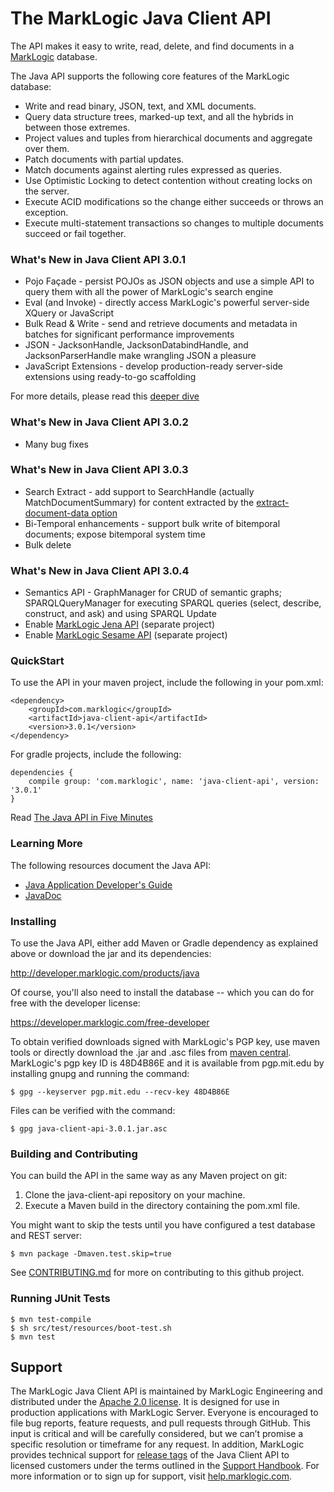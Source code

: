 # The MarkLogic Java Client API

The API makes it easy to write, read, delete, and find documents
in a [MarkLogic](http://developer.marklogic.com/) database.

The Java API supports the following core features of the MarkLogic database:

*  Write and read binary, JSON, text, and XML documents.
*  Query data structure trees, marked-up text, and all the hybrids in between those extremes.
*  Project values and tuples from hierarchical documents and aggregate over them.
*  Patch documents with partial updates.
*  Match documents against alerting rules expressed as queries. 
*  Use Optimistic Locking to detect contention without creating locks on the server.
*  Execute ACID modifications so the change either succeeds or throws an exception.
*  Execute multi-statement transactions so changes to multiple documents succeed or fail together.

### What's New in Java Client API 3.0.1

* Pojo Façade - persist POJOs as JSON objects and use a simple API to query them with all the power
  of MarkLogic's search engine
* Eval (and Invoke) - directly access MarkLogic's powerful server-side XQuery or JavaScript
* Bulk Read & Write - send and retrieve documents and metadata in batches for significant performance
  improvements
* JSON - JacksonHandle, JacksonDatabindHandle, and JacksonParserHandle make wrangling JSON a pleasure
* JavaScript Extensions - develop production-ready server-side extensions using ready-to-go scaffolding

For more details, please read this [deeper dive](http://developer.marklogic.com/features/java-client-api-2)

### What's New in Java Client API 3.0.2

* Many bug fixes

### What's New in Java Client API 3.0.3

* Search Extract - add support to SearchHandle (actually MatchDocumentSummary) for content extracted by
  the [extract-document-data option](http://docs.marklogic.com/search:search#opt-extract-document-data)
* Bi-Temporal enhancements - support bulk write of bitemporal documents; expose bitemporal system time
* Bulk delete

### What's New in Java Client API 3.0.4

* Semantics API - GraphManager for CRUD of semantic graphs; SPARQLQueryManager for executing SPARQL
  queries (select, describe, construct, and ask) and using SPARQL Update
* Enable [MarkLogic Jena API](https://github.com/marklogic/marklogic-jena) (separate project)
* Enable [MarkLogic Sesame API](https://github.com/marklogic/marklogic-sesame) (separate project)

### QuickStart

To use the API in your maven project, include the following in your pom.xml:

    <dependency>
        <groupId>com.marklogic</groupId>
        <artifactId>java-client-api</artifactId>
        <version>3.0.1</version>
    </dependency>

For gradle projects, include the following:

    dependencies {
        compile group: 'com.marklogic', name: 'java-client-api', version: '3.0.1'
    }

Read [The Java API in Five Minutes](http://developer.marklogic.com/try/java/index)

### Learning More

The following resources document the Java API:

* [Java Application Developer's Guide](http://docs.marklogic.com/guide/java)
* [JavaDoc](http://docs.marklogic.com/javadoc/client/index.html)

### Installing

To use the Java API, either add Maven or Gradle dependency as explained above or download the jar and its dependencies:

http://developer.marklogic.com/products/java

Of course, you'll also need to install the database -- which you can do for free with
the developer license:

https://developer.marklogic.com/free-developer

To obtain verified downloads signed with MarkLogic's PGP key, use maven tools or directly download
the .jar and .asc files from
[maven central](http://repo1.maven.org/maven2/com/marklogic/java-client-api/3.0.1/).  MarkLogic's
pgp key ID is 48D4B86E and it is available from pgp.mit.edu by installing gnupg and running the command:

    $ gpg --keyserver pgp.mit.edu --recv-key 48D4B86E

Files can be verified with the command:

    $ gpg java-client-api-3.0.1.jar.asc


### Building and Contributing

You can build the API in the same way as any Maven project on git:

1. Clone the java-client-api repository on your machine.
2. Execute a Maven build in the directory containing the pom.xml file.  

You might want to skip the tests until you have configured a test database and REST server:

    $ mvn package -Dmaven.test.skip=true

See [CONTRIBUTING.md](CONTRIBUTING.md) for more on contributing to this github project.

### Running JUnit Tests

    $ mvn test-compile
    $ sh src/test/resources/boot-test.sh
    $ mvn test

## Support
The MarkLogic Java Client API is maintained by MarkLogic Engineering and distributed under the [Apache 2.0 license](https://github.com/marklogic/java-client-api/blob/master/LICENSE). It is designed for use in production applications with MarkLogic Server. Everyone is encouraged to file bug reports, feature requests, and pull requests through GitHub. This input is critical and will be carefully considered, but we can’t promise a specific resolution or timeframe for any request. In addition, MarkLogic provides technical support for [release tags](https://github.com/marklogic/java-client-api/releases) of the Java Client API to licensed customers under the terms outlined in the [Support Handbook](http://www.marklogic.com/files/Mark_Logic_Support_Handbook.pdf). For more information or to sign up for support, visit [help.marklogic.com](http://help.marklogic.com).
